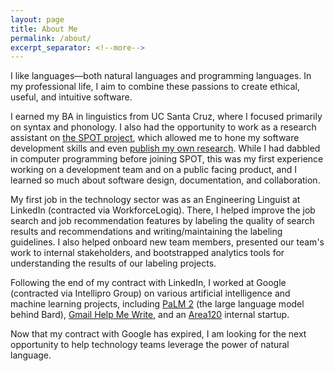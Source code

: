```yaml
---
layout: page
title: About Me
permalink: /about/
excerpt_separator: <!--more-->
---
```


I like languages&mdash;both natural languages and programming languages. In my professional life, I aim to combine these passions to create ethical, useful, and intuitive software.

I earned my BA in linguistics from UC Santa Cruz, where I focused primarily on syntax and phonology. I also had the opportunity to work as a research assistant on [the SPOT project](https://spot.sites.ucsc.edu), which allowed me to hone my software development skills <!--more-->and even [publish my own research](https://www.equinoxpub.com/home/view-chapter/?id=41004). While I had dabbled in computer programming before joining SPOT, this was my first experience working on a development team and on a public facing product, and I learned so much about software design, documentation, and collaboration.

My first job in the technology sector was as an Engineering Linguist at LinkedIn (contracted via WorkforceLogiq). There, I helped improve the job search and job recommendation features by labeling the quality of search results and recommendations and writing/maintaining the labeling guidelines. I also helped onboard new team members, presented our team's work to internal stakeholders, and bootstrapped analytics tools for understanding the results of our labeling projects.

Following the end of my contract with LinkedIn, I worked at Google (contracted via Intellipro Group) on various artificial intelligence and machine learning projects, including [PaLM 2](https://blog.google/technology/ai/google-palm-2-ai-large-language-model/) (the large language model behind Bard), [Gmail Help Me Write](https://www.tomsguide.com/news/gmail-help-me-write-announced-at-google-io-2023-and-it-writes-entire-emails-for-you), and an [Area120](https://area120.google.com/) internal startup.

Now that my contract with Google has expired, I am looking for the next opportunity to help technology teams leverage the power of natural language.